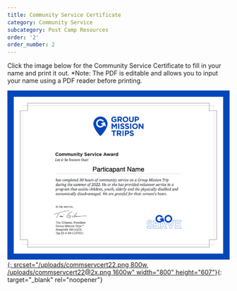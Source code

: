```yaml
---
title: Community Service Certificate
category: Community Service
subcategory: Post Camp Resources
order: '2'
order_number: 2
---
```


Click the image below for the Community Service Certificate to fill in your name and print it out. \*Note: The PDF is editable and allows you to input your name using a PDF reader before printing.

[![](/uploads/commservcert22.png){: srcset="/uploads/commservcert22.png 800w, /uploads/commservcert22@2x.png 1600w" width="800" height="607"}​​​​​](https://groupcares-my.sharepoint.com/:b:/g/personal/admin_groupcares_org/EWeJqTbtlLFKvOR0udl6iAQB0wSGNPqfYHTUiLBuOKnyvg?e=2qsFpj){: target="_blank" rel="noopener"}
